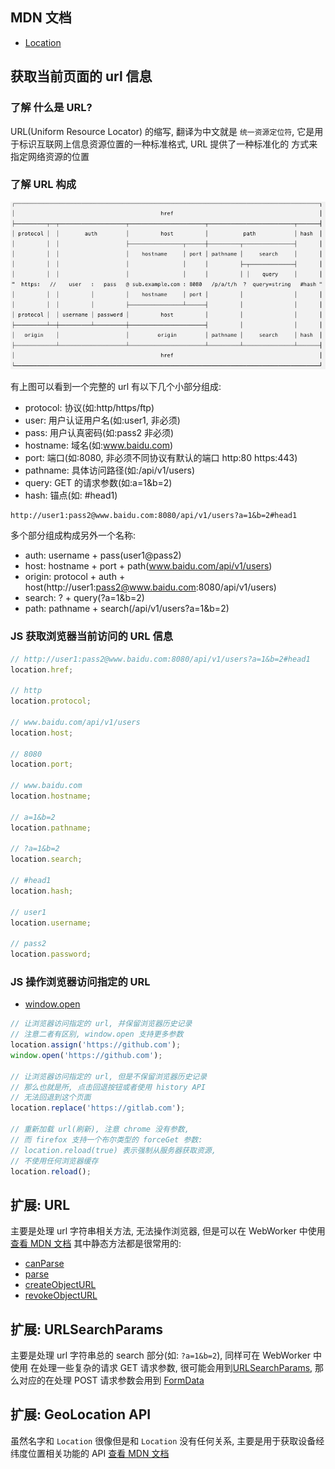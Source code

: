 

## MDN 文档

- [Location](https://developer.mozilla.org/zh-CN/docs/Web/API/Location)

## 获取当前页面的 url 信息

### 了解 什么是 URL?

URL(Uniform Resource Locator) 的缩写, 翻译为中文就是 `统一资源定位符`,
它是用于标识互联网上信息资源位置的一种标准格式, URL 提供了一种标准化的
方式来指定网络资源的位置

### 了解 URL 构成

![url-parts](https://raw.githubusercontent.com/liaohui5/images/main/images202408091825857.png)

有上图可以看到一个完整的 url 有以下几个小部分组成:

- protocol: 协议(如:http/https/ftp)
- user: 用户认证用户名(如:user1, 非必须)
- pass: 用户认真密码(如:pass2 非必须)
- hostname: 域名(如:www.baidu.com)
- port: 端口(如:8080, 非必须不同协议有默认的端口 http:80 https:443)
- pathname: 具体访问路径(如:/api/v1/users)
- query: GET 的请求参数(如:a=1&b=2)
- hash: 锚点(如: #head1)

```text
http://user1:pass2@www.baidu.com:8080/api/v1/users?a=1&b=2#head1
```

多个部分组成构成另外一个名称:

- auth: username + pass(user1@pass2)
- host: hostname + port + path(www.baidu.com/api/v1/users)
- origin: protocol + auth + host(http://user1:pass2@www.baidu.com:8080/api/v1/users)
- search: ? + query(?a=1&b=2)
- path: pathname + search(/api/v1/users?a=1&b=2)

### JS 获取浏览器当前访问的 URL 信息

```js
// http://user1:pass2@www.baidu.com:8080/api/v1/users?a=1&b=2#head1
location.href;

// http
location.protocol;

// www.baidu.com/api/v1/users
location.host;

// 8080
location.port;

// www.baidu.com
location.hostname;

// a=1&b=2
location.pathname;

// ?a=1&b=2
location.search;

// #head1
location.hash;

// user1
location.username;

// pass2
location.password;
```

### JS 操作浏览器访问指定的 URL

- [window.open](https://developer.mozilla.org/zh-CN/docs/Web/API/Window/open)

```js
// 让浏览器访问指定的 url, 并保留浏览器历史记录
// 注意二者有区别, window.open 支持更多参数
location.assign('https://github.com');
window.open('https://github.com');

// 让浏览器访问指定的 url, 但是不保留浏览器历史记录
// 那么也就是所, 点击回退按钮或者使用 history API
// 无法回退到这个页面
location.replace('https://gitlab.com');

// 重新加载 url(刷新), 注意 chrome 没有参数,
// 而 firefox 支持一个布尔类型的 forceGet 参数:
// location.reload(true) 表示强制从服务器获取资源,
// 不使用任何浏览器缓存
location.reload();
```

## 扩展: URL

主要是处理 url 字符串相关方法, 无法操作浏览器, 但是可以在 WebWorker 中使用
[查看 MDN 文档](https://developer.mozilla.org/zh-CN/docs/Web/API/URL/URL)
其中静态方法都是很常用的:

- [canParse](https://developer.mozilla.org/zh-CN/docs/Web/API/URL/canParse_static)
- [parse](https://developer.mozilla.org/zh-CN/docs/Web/API/URL/parse_static)
- [createObjectURL](https://developer.mozilla.org/zh-CN/docs/Web/API/URL/createObjectURL_static)
- [revokeObjectURL](https://developer.mozilla.org/zh-CN/docs/Web/API/URL/revokeObjectURL_static)

## 扩展: URLSearchParams

主要是处理 url 字符串总的 search 部分(如: `?a=1&b=2`), 同样可在 WebWorker 中使用
在处理一些复杂的请求 GET 请求参数, 很可能会用到[URLSearchParams](https://developer.mozilla.org/zh-CN/docs/Web/API/URLSearchParams),
那么对应的在处理 POST 请求参数会用到 [FormData](https://developer.mozilla.org/zh-CN/docs/Web/API/FormData)

## 扩展: GeoLocation API

虽然名字和 `Location` 很像但是和 `Location` 没有任何关系, 主要是用于获取设备经纬度位置相关功能的 API
[查看 MDN 文档](https://developer.mozilla.org/zh-CN/docs/Web/API/Geolocation)
